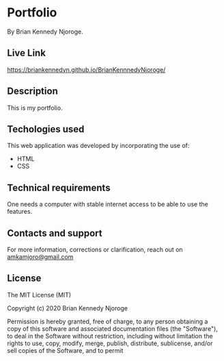# Portfolio
 By Brian Kennedy Njoroge.

 ## Live Link
 https://briankennedyn.github.io/BrianKennnedyNjoroge/

## Description
This is my portfolio.

## Techologies used
This web application was developed by incorporating the use of:
- HTML
- CSS

## Technical requirements
One needs a computer with stable internet access to be able to use the features.

## Contacts and support
For more information, corrections or clarification, reach out on amkamjoro@gmail.com

## License
The MIT License (MIT)

Copyright (c) 2020 Brian Kennedy Njoroge

Permission is hereby granted, free of charge, to any person obtaining a copy of this software and associated documentation files (the "Software"), to deal in the Software without restriction, including without limitation the rights to use, copy, modify, merge, publish, distribute, sublicense, and/or sell copies of the Software, and to permit 
